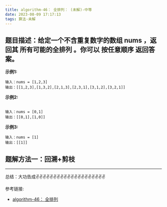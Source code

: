 ```yaml
---
title: algorithm-46： 全排列： (未解)-中等
date: 2023-08-09 17:17:13
tags: 算法-未解
---
```

<meta name="referrer" content="no-referrer"/>


## 题目描述：给定一个不含重复数字的数组 nums ，返回其 所有可能的全排列 。你可以 按任意顺序 返回答案。



**示例1:**


```
输入：nums = [1,2,3]
输出：[[1,2,3],[1,3,2],[2,1,3],[2,3,1],[3,1,2],[3,2,1]]
```

**示例2:**
```

输入：nums = [0,1]
输出：[[0,1],[1,0]]
```
**示例3:**
```
输入：nums = [1]
输出：[[1]]
```


## 题解方法一：回溯+剪枝


 ---
总结：大功告成✌️✌️✌️✌️✌️✌️✌️✌️✌️✌️✌️✌️✌️✌️✌️✌️✌️✌️✌️✌️

参考链接:

* [algorithm-46： 全排列](https://leetcode.cn/problems/permutations/description/)


